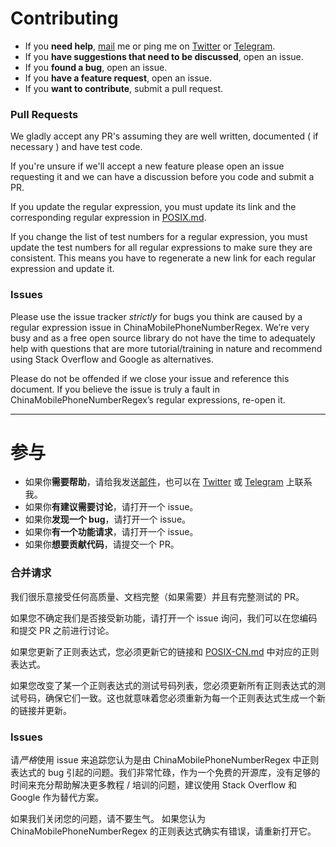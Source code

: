 # Contributing

- If you **need help**, [mail] me or ping me on [Twitter] or [Telegram].
- If you **have suggestions that need to be discussed**, open an issue.
- If you **found a bug**, open an issue.
- If you **have a feature request**, open an issue.
- If you **want to contribute**, submit a pull request.

### Pull Requests

We gladly accept any PR's assuming they are well written, documented ( if necessary ) and have test code.

If you're unsure if we'll accept a new feature please open an issue requesting it and we can have a discussion before you code and submit a PR.

If you update the regular expression, you must update its link and the corresponding regular expression in [POSIX.md](/POSIX.md).

If you change the list of test numbers for a regular expression, you must update the test numbers for all regular expressions to make sure they are consistent. This means you have to regenerate a new link for each regular expression and update it.

### Issues

Please use the issue tracker _strictly_ for bugs you think are caused by a regular expression issue in ChinaMobilePhoneNumberRegex. We’re very busy and as a free open source library do not have the time to adequately help with questions that are more tutorial/training in nature and recommend using Stack Overflow and Google as alternatives.

Please do not be offended if we close your issue and reference this document. If you believe the issue is truly a fault in ChinaMobilePhoneNumberRegex’s regular expressions, re-open it.

---

# 参与

- 如果你**需要帮助**，请给我发送[邮件][mail]，也可以在 [Twitter] 或 [Telegram] 上联系我。
- 如果你**有建议需要讨论**，请打开一个 issue。
- 如果你**发现一个 bug**，请打开一个 issue。
- 如果你**有一个功能请求**，请打开一个 issue。
- 如果你**想要贡献代码**，请提交一个 PR。

### 合并请求

我们很乐意接受任何高质量、文档完整（如果需要）并且有完整测试的 PR。

如果您不确定我们是否接受新功能，请打开一个 issue 询问，我们可以在您编码和提交 PR 之前进行讨论。

如果您更新了正则表达式，您必须更新它的链接和 [POSIX-CN.md](/POSIX-CN.md) 中对应的正则表达式。

如果您改变了某一个正则表达式的测试号码列表，您必须更新所有正则表达式的测试号码，确保它们一致。这也就意味着您必须重新为每一个正则表达式生成一个新的链接并更新。

### Issues

请*严格*使用 issue 来追踪您认为是由 ChinaMobilePhoneNumberRegex 中正则表达式的 bug 引起的问题。我们非常忙碌，作为一个免费的开源库，没有足够的时间来充分帮助解决更多教程 / 培训的问题，建议使用 Stack Overflow 和 Google 作为替代方案。

如果我们关闭您的问题，请不要生气。 如果您认为 ChinaMobilePhoneNumberRegex 的正则表达式确实有错误，请重新打开它。

[mail]: mailto:vincentxueios@gmail.com
[twitter]: https://twitter.com/SuetFungSit
[telegram]: https://telegram.me/VincentXue
